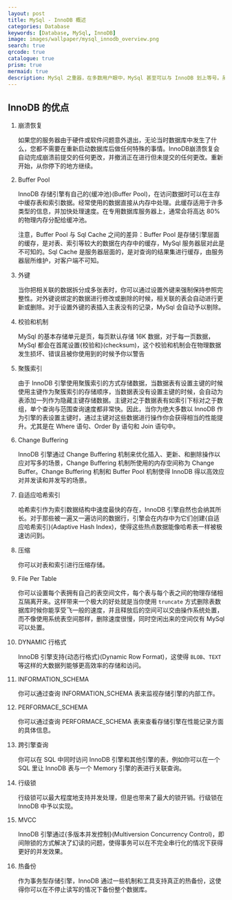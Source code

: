 ```yaml
---
layout: post
title: MySql - InnoDB 概述
categories: Database
keywords: [Database, MySql, InnoDB]
image: images/wallpaper/mysql_innodb_overview.png
search: true
qrcode: true
catalogue: true
prism: true
mermaid: true
description: MySql 之重器，在多数用户眼中，MySql 甚至可以与 InnoDB 划上等号。虽然 InnoDB 不是 MySql 的全部，但这已经不重要了。
---
```


## InnoDB 的优点

1. 崩溃恢复

    如果您的服务器由于硬件或软件问题意外退出，无论当时数据库中发生了什么，您都不需要在重新启动数据库后做任何特殊的事情。InnoDB崩溃恢复会自动完成崩溃前提交的任何更改，并撤消正在进行但未提交的任何更改。重新开始，从你停下的地方继续。

2. Buffer Pool

    InnoDB 存储引擎有自己的{缓冲池}(Buffer Pool)，在访问数据时可以在主存中缓存表和索引数据。经常使用的数据直接从内存中处理。此缓存适用于许多类型的信息，并加快处理速度。在专用数据库服务器上，通常会将高达 80% 的物理内存分配给缓冲池。

    注意，Buffer Pool 与 Sql Cache 之间的差异：Buffer Pool 是存储引擎层面的缓存，是对表、索引等较大的数据在内存中的缓存，MySql 服务器层对此是不可知的。Sql Cache 是服务器层面的，是对查询的结果集进行缓存，由服务器层所维护，对客户端不可知。

3. 外键

    当你把相关联的数据拆分成多张表时，你可以通过设置外键来强制保持参照完整性。对外键说绑定的数据进行修改或删除的时候，相关联的表会自动进行更新或删除。对于设置外键的表插入主表没有的记录，MySql 会自动予以剔除。

4. 校验和机制

    MySql 的基本存储单元是页，每页默认存储 16K 数据，对于每一页数据，MySql 都会在首尾设置{校验和}(checksum)，这个校验和机制会在物理数据发生损坏、错误且被你使用到的时候予你以警告

5. 聚簇索引

    由于 InnoDB 引擎使用聚簇索引的方式存储数据，当数据表有设置主键的时候使用主键作为聚簇索引的存储顺序，当数据表没有设置主键的时候，会自动为表添加一列作为隐藏主键存储数据。主键对之于数据表有如索引下标对之于数组，单个查询与范围查询速度都非常快。因此，当你为绝大多数以 InnoDB 作为引擎的表设置主键时，通过主键对这些数据进行操作你会获得相当的性能提升。尤其是在 Where 语句、Order By 语句和 Join 语句中。

6. Change Buffering

    InnoDB 引擎通过 Change Buffering 机制来优化插入、更新、和删除操作以应对写多的场景，Change Buffering 机制所使用的内存空间称为 Change Buffer。Change Buffering 机制和 Buffer Pool 机制使得 InnoDB 得以高效应对并发读和并发写的场景。

7. 自适应哈希索引

    哈希索引作为索引数据结构中速度最快的存在，InnoDB 引擎自然也会纳其所长。对于那些被一遍又一遍访问的数据行，引擎会在内存中为它们创建{自适应哈希索引}(Adaptive Hash Index)，使得这些热点数据能像哈希表一样被极速访问到。

8. 压缩

    你可以对表和索引进行压缩存储。

9. File Per Table

    你可以设置每个表拥有自己的表空间文件，每个表与每个表之间的物理存储相互隔离开来。这样带来一个极大的好处就是当你使用 `truncate` 方式删除表数据库时候你能享受飞一般的速度，并且释放后的空间可以交由操作系统处置，而不像使用系统表空间那样，删除速度很慢，同时空闲出来的空间仅有 MySql 可以处置。

10. DYNAMIC 行格式

    InnoDB 引擎支持{动态行格式}(Dynamic Row Format)，这使得 `BLOB`、`TEXT` 等这样的大数据列能够更高效率的存储和访问。

11. INFORMATION_SCHEMA

    你可以通过查询 INFORMATION_SCHEMA 表来监视存储引擎的内部工作。

12. PERFORMACE_SCHEMA

    你可以通过查询 PERFORMACE_SCHEMA 表来查看存储引擎在性能记录方面的具体信息。

13. 跨引擎查询

    你可以在 SQL 中同时访问 InnoDB 引擎和其他引擎的表，例如你可以在一个 SQL 里让 InnoDB 表与一个 Memory 引擎的表进行关联查询。

14. 行级锁

    行级锁可以最大程度地支持并发处理，但是也带来了最大的锁开销。行级锁在 InnoDB 中予以实现。

15. MVCC

    InnoDB 引擎通过{多版本并发控制}(Multiversion Concurrency Control)，即间隙锁的方式解决了幻读的问题，使得事务可以在不完全串行化的情况下获得更好的并发效果。

16. 热备份

    作为事务型存储引擎，InnoDB 通过一些机制和工具支持真正的热备份，这使得你可以在不停止读写的情况下备份整个数据库。